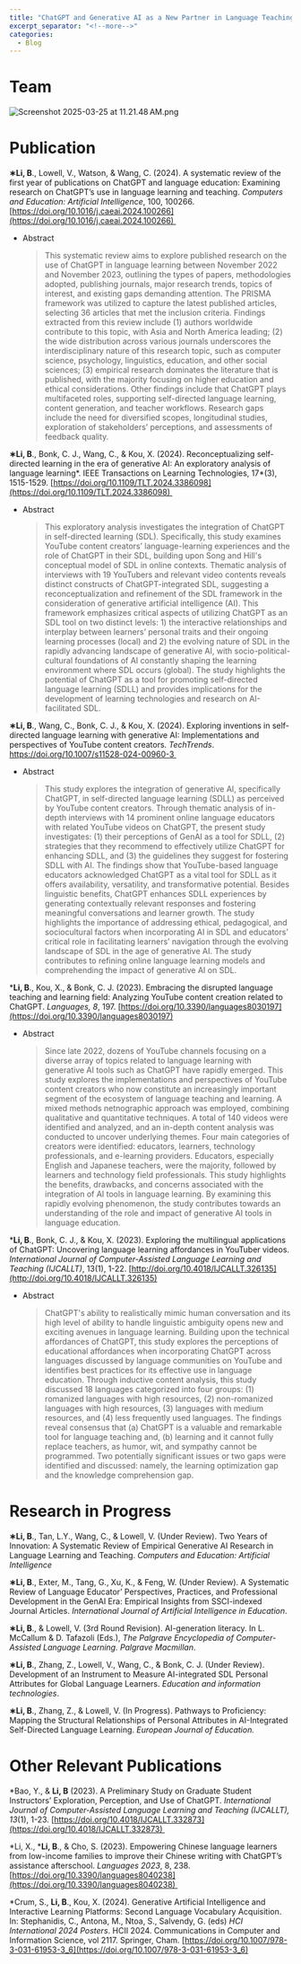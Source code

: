 ```yaml
---
title: "ChatGPT and Generative AI as a New Partner in Language Teaching and Learning"
excerpt_separator: "<!--more-->"
categories:
  - Blog
---
```


# Team

![Screenshot 2025-03-25 at 11.21.48 AM.png](assets/images/ChatGPT%20and%20Generative%20AI%20as%20a%20New%20Partner%20in%20Lang%20b3ca80051e484412af405416f6813fd4/Screenshot_2025-03-25_at_11.21.48_AM.png)

# Publication

**∗Li, B**., Lowell, V., Watson, & Wang, C. (2024). A systematic review of the first year of publications on ChatGPT and language education: Examining research on ChatGPT’s use in language learning and teaching. *Computers and Education: Artificial Intelligence*, 100, 100266. [https://doi.org/10.1016/j.caeai.2024.100266](https://doi.org/10.1016/j.caeai.2024.100266) 

- Abstract
    
    > This systematic review aims to explore published research on the use of ChatGPT in language learning between November 2022 and November 2023, outlining the types of papers, methodologies adopted, publishing journals, major research trends, topics of interest, and existing gaps demanding attention. The PRISMA framework was utilized to capture the latest published articles, selecting 36 articles that met the inclusion criteria. Findings extracted from this review include (1) authors worldwide contribute to this topic, with Asia and North America leading; (2) the wide distribution across various journals underscores the interdisciplinary nature of this research topic, such as computer science, psychology, linguistics, education, and other social sciences; (3) empirical research dominates the literature that is published, with the majority focusing on higher education and ethical considerations. Other findings include that ChatGPT plays multifaceted roles, supporting self-directed language learning, content generation, and teacher workflows. Research gaps include the need for diversified scopes, longitudinal studies, exploration of stakeholders’ perceptions, and assessments of feedback quality.
    > 
    

**∗Li, B**., Bonk, C. J., Wang, C., & Kou, X. (2024). Reconceptualizing self-directed learning in the era of generative AI: An exploratory analysis of language learning*. IEEE Transactions on Learning Technologies, 17*(3), 1515-1529. [https://doi.org/10.1109/TLT.2024.3386098](https://doi.org/10.1109/TLT.2024.3386098) 

- Abstract
    
    > This exploratory analysis investigates the integration of ChatGPT in self-directed learning (SDL). Specifically, this study examines YouTube content creators’ language-learning experiences and the role of ChatGPT in their SDL, building upon Song and Hill's conceptual model of SDL in online contexts. Thematic analysis of interviews with 19 YouTubers and relevant video contents reveals distinct constructs of ChatGPT-integrated SDL, suggesting a reconceptualization and refinement of the SDL framework in the consideration of generative artificial intelligence (AI). This framework emphasizes critical aspects of utilizing ChatGPT as an SDL tool on two distinct levels: 1) the interactive relationships and interplay between learners’ personal traits and their ongoing learning processes (local) and 2) the evolving nature of SDL in the rapidly advancing landscape of generative AI, with socio-political-cultural foundations of AI constantly shaping the learning environment where SDL occurs (global). The study highlights the potential of ChatGPT as a tool for promoting self-directed language learning (SDLL) and provides implications for the development of learning technologies and research on AI-facilitated SDL.
    > 

**∗Li, B**., Wang, C., Bonk, C. J., & Kou, X. (2024). Exploring inventions in self-directed language learning with generative AI: Implementations and perspectives of YouTube content creators. *TechTrends*. [https://doi.org/10.1007/s11528-024-00960-3
](https://doi.org/10.1007/s11528-024-00960-3)  

- Abstract
    
    > This study explores the integration of generative AI, specifically ChatGPT, in self-directed language learning (SDLL) as perceived by YouTube content creators. Through thematic analysis of in-depth interviews with 14 prominent online language educators with related YouTube videos on ChatGPT, the present study investigates: (1) their perceptions of GenAI as a tool for SDLL, (2) strategies that they recommend to effectively utilize ChatGPT for enhancing SDLL, and (3) the guidelines they suggest for fostering SDLL with AI. The findings show that YouTube-based language educators acknowledged ChatGPT as a vital tool for SDLL as it offers availability, versatility, and transformative potential. Besides linguistic benefits, ChatGPT enhances SDLL experiences by generating contextually relevant responses and fostering meaningful conversations and learner growth. The study highlights the importance of addressing ethical, pedagogical, and sociocultural factors when incorporating AI in SDL and educators’ critical role in facilitating learners’ navigation through the evolving landscape of SDL in the age of generative AI. The study contributes to refining online language learning models and comprehending the impact of generative AI on SDL.
    > 

***Li, B**., Kou, X., & Bonk, C. J. (2023). Embracing the disrupted language teaching and learning field: Analyzing YouTube content creation related to ChatGPT. *Languages, 8*, 197. [https://doi.org/10.3390/languages8030197](https://doi.org/10.3390/languages8030197)

- Abstract
    
    > Since late 2022, dozens of YouTube channels focusing on a diverse array of topics related to language learning with generative AI tools such as ChatGPT have rapidly emerged. This study explores the implementations and perspectives of YouTube content creators who now constitute an increasingly important segment of the ecosystem of language teaching and learning. A mixed methods netnographic approach was employed, combining qualitative and quantitative techniques. A total of 140 videos were identified and analyzed, and an in-depth content analysis was conducted to uncover underlying themes. Four main categories of creators were identified: educators, learners, technology professionals, and e-learning providers. Educators, especially English and Japanese teachers, were the majority, followed by learners and technology field professionals. This study highlights the benefits, drawbacks, and concerns associated with the integration of AI tools in language learning. By examining this rapidly evolving phenomenon, the study contributes towards an understanding of the role and impact of generative AI tools in language education.
    > 

***Li, B**., Bonk, C. J., & Kou, X. (2023). Exploring the multilingual applications of ChatGPT: Uncovering language learning affordances in YouTuber videos. *International Journal of Computer-Assisted Language Learning and Teaching (IJCALLT)*, 13(1), 1-22. [http://doi.org/10.4018/IJCALLT.326135](http://doi.org/10.4018/IJCALLT.326135)

- Abstract
    
    > ChatGPT's ability to realistically mimic human conversation and its high level of ability to handle linguistic ambiguity opens new and exciting avenues in language learning. Building upon the technical affordances of ChatGPT, this study explores the perceptions of educational affordances when incorporating ChatGPT across languages discussed by language communities on YouTube and identifies best practices for its effective use in language education. Through inductive content analysis, this study discussed 18 languages categorized into four groups: (1) romanized languages with high resources, (2) non-romanized languages with high resources, (3) languages with medium resources, and (4) less frequently used languages. The findings reveal consensus that (a) ChatGPT is a valuable and remarkable tool for language teaching and, (b) learning and it cannot fully replace teachers, as humor, wit, and sympathy cannot be programmed. Two potentially significant issues or two gaps were identified and discussed: namely, the learning optimization gap and the knowledge comprehension gap.
    > 

# Research in Progress

**∗Li, B**., Tan, L.Y., Wang, C., & Lowell, V. (Under Review). Two Years of Innovation: A Systematic Review of Empirical Generative AI Research in Language Learning and Teaching. *Computers and Education: Artificial Intelligence*  

**∗Li, B**., Exter, M., Tang, G., Xu, K., & Feng, W. (Under Review). A Systematic Review of Language Educator’ Perspectives, Practices, and Professional Development in the GenAI Era: Empirical Insights from SSCI-indexed Journal Articles. *International Journal of Artificial Intelligence in Education*. 

**∗Li, B**., & Lowell, V. (3rd Round Revision). AI-generation literacy. In L. McCallum & D. Tafazoli (Eds.), *The Palgrave Encyclopedia of Computer-Assisted Language Learning. Palgrave Macmillan*. 

**∗Li, B**., Zhang, Z., Lowell, V., Wang, C., & Bonk, C. J. (Under Review). Development of an Instrument to Measure AI-integrated SDL Personal Attributes for Global Language Learners. *Education and information technologies*. 

**∗Li, B**., Zhang, Z., & Lowell, V. (In Progress). Pathways to Proficiency: Mapping the Structural Relationships of Personal Attributes in AI-Integrated Self-Directed Language Learning. *European Journal of Education.*

# Other Relevant Publications

*Bao, Y., & **Li, B** (2023). A Preliminary Study on Graduate Student Instructors’ Exploration, Perception, and Use of ChatGPT. *International Journal of Computer-Assisted Language Learning and Teaching (IJCALLT), 13*(1), 1-23. [https://doi.org/10.4018/IJCALLT.332873](https://doi.org/10.4018/IJCALLT.332873) 

*Li, X., ***Li, B**., & Cho, S. (2023). Empowering Chinese language learners from low-income families to improve their Chinese writing with ChatGPT’s assistance afterschool. *Languages 2023*, 8, 238. [https://doi.org/10.3390/languages8040238](https://doi.org/10.3390/languages8040238) 

*Crum, S., **Li, B**., Kou, X. (2024). Generative Artificial Intelligence and Interactive Learning Platforms: Second Language Vocabulary Acquisition. In: Stephanidis, C., Antona, M., Ntoa, S., Salvendy, G. (eds) *HCI International 2024 Posters*. HCII 2024. Communications in Computer and Information Science, vol 2117. Springer, Cham. [https://doi.org/10.1007/978-3-031-61953-3_6](https://doi.org/10.1007/978-3-031-61953-3_6)
